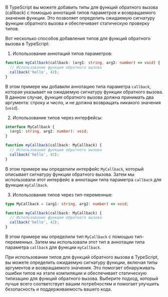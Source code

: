 В TypeScript вы можете добавить типы для функций обратного вызова (callback) с помощью аннотаций типов параметров и возвращаемого значения функции. Это позволяет определить ожидаемую сигнатуру функции обратного вызова и обеспечивает статическую проверку типов.

Вот несколько способов добавления типов для функций обратного вызова в TypeScript:

1. Использование аннотаций типов параметров:
```typescript
function myCallback(callback: (arg1: string, arg2: number) => void) {
  // Использование функции обратного вызова
  callback('hello', 42);
}
```
В этом примере мы добавили аннотацию типа параметра `callback`, которая указывает на ожидаемую сигнатуру функции обратного вызова. В данном случае, функция обратного вызова должна принимать два аргумента: строку и число, и не должна возвращать никакого значения (`void`).

2. Использование типов через интерфейсы:
```typescript
interface MyCallback {
  (arg1: string, arg2: number): void;
}

function myCallback(callback: MyCallback) {
  // Использование функции обратного вызова
  callback('hello', 42);
}
```
В этом примере мы определили интерфейс `MyCallback`, который описывает сигнатуру функции обратного вызова. Затем мы использовали этот интерфейс в аннотации типа параметра `callback` для функции `myCallback`.

3. Использование типов через тип-переменные:
```typescript
type MyCallback = (arg1: string, arg2: number) => void;

function myCallback(callback: MyCallback) {
  // Использование функции обратного вызова
  callback('hello', 42);
}
```
В этом примере мы определили тип `MyCallback` с помощью тип-переменных. Затем мы использовали этот тип в аннотации типа параметра `callback` для функции `myCallback`.

При использовании типов для функций обратного вызова в TypeScript, вы можете определить ожидаемую сигнатуру функции, включая типы аргументов и возвращаемого значения. Это помогает обнаруживать ошибки типов на этапе компиляции и обеспечивает статическую типизацию для функций обратного вызова. Выберите подход, который лучше всего соответствует вашим потребностям и помогает улучшить безопасность и поддерживаемость вашего кода.